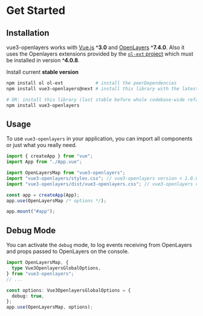 # Get Started

## Installation

vue3-openlayers works with [Vue.js](https://vuejs.org/) **^3.0** and [OpenLayers](https://github.com/openlayers/openlayers) **^7.4.0**.
Also it uses the Openlayers extensions provided by the [`ol-ext` project](https://github.com/Viglino/ol-ext) which must be installed in version **^4.0.8**.

Install current **stable version**

```bash
npm install ol ol-ext            # install the peerDependencies
npm install vue3-openlayers@next # install this library with the latest features and fixes (recommended)

# OR: install this library (last stable before whole codebase-wide refactorings were made) - not recommended anymore
npm install vue3-openlayers
```

## Usage

To use `vue3-openlayers` in your application, you can import all components or just what you really need.

```ts
import { createApp } from "vue";
import App from "./App.vue";

import OpenLayersMap from "vue3-openlayers";
import "vue3-openlayers/styles.css"; // vue3-openlayers version < 1.0.0-*
import "vue3-openlayers/dist/vue3-openlayers.css"; // vue3-openlayers version >= 1.0.0-*

const app = createApp(App);
app.use(OpenLayersMap /* options */);

app.mount("#app");
```

## Debug Mode

You can activate the `debug` mode, to log events receiving from OpenLayers and props passed to OpenLayers on the console.

```ts
import OpenLayersMap, {
  type Vue3OpenlayersGlobalOptions,
} from "vue3-openlayers";
// ...

const options: Vue3OpenlayersGlobalOptions = {
  debug: true,
};
app.use(OpenLayersMap, options);
```
